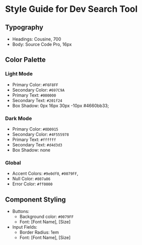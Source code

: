 # Style Guide for Dev Search Tool

## Typography

- Headings: Cousine, 700
- Body: Source Code Pro, 16px

## Color Palette

### Light Mode

- Primary Color: `#F6F8FF`
- Secondary Color: `#697C9A`
- Primary Text: `#000000`
- Secondary Text: `#201f24`
- Box Shadow: 0px 16px 30px -10px #4660bb33;

### Dark Mode

- Primary Color: `#0D0915`
- Secondary Color: `#4F555978`
- Primary Text: `#ffffff`
- Secondary Text: `#d4d3d3`
- Box Shadow: none

### Global

- Accent Colors: `#9e0df0`, `#0079FF`,
- Null Color: `#807a86`
- Error Color: `#ff0000`

## Component Styling

- Buttons:
  - Background color: `#0079FF`
  - Font: [Font Name], [Size]
- Input Fields:
  - Border Radius: 1em
  - Font: [Font Name], [Size]

